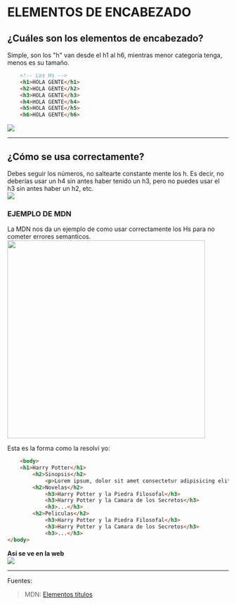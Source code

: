 # ELEMENTOS DE ENCABEZADO
## ¿Cuáles son los elementos de encabezado?
Simple, son los "h" van desde el h1 al h6, mientras menor categoría tenga, menos es su tamaño.

```html
    <!-- Los Hs -->
    <h1>HOLA GENTE</h1>
    <h2>HOLA GENTE</h2>
    <h3>HOLA GENTE</h3>
    <h4>HOLA GENTE</h4>
    <h5>HOLA GENTE</h5>
    <h6>HOLA GENTE</h6>
```
<img src="https://cdn.discordapp.com/attachments/1211474050681933824/1211474065945137213/image.png?ex=65ee5425&is=65dbdf25&hm=57c0a180b0eecacd79b3e42f0a8c7a1d11b3eb5d352765ffe1b79f2d951ad651&">

---
## ¿Cómo se usa correctamente?

Debes seguir los números, no saltearte constante mente los h.
Es decir, no deberías usar un h4 sin antes haber tenido un h3, pero no puedes usar el h3 sin antes haber un h2, etc. <br>
<img src="https://cdn.discordapp.com/attachments/1211474050681933824/1211474859826356284/image.png?ex=65ee54e2&is=65dbdfe2&hm=78930b670cb365fa430020a88ea7962469236151a2498f279568095311c638dc&">

### EJEMPLO DE MDN
La MDN nos da un ejemplo de como usar correctamente los Hs para no cometer errores semanticos.
<img src="https://cdn.discordapp.com/attachments/1211474050681933824/1211475466343555103/image.png?ex=65ee5573&is=65dbe073&hm=ce35bb14359277ba047d4918c668973952d2321b47bde84dab9480c4190e194f&" width="450" height="auto">

Esta es la forma como la resolví yo:
```html
    <body>
    <h1>Harry Potter</h1>
        <h2>Sinopsis</h2>
            <p>Lorem ipsum, dolor sit amet consectetur adipisicing elit. Quo deserunt beatae dignissimos vero architecto reprehenderit quos ipsam cum! Repellat fugit recusandae esse nisi modi maiores saepe minus et similique nulla?</p>
        <h2>Novelas</h2>
            <h3>Harry Potter y la Piedra Filosofal</h3>
            <h3>Harry Potter y la Camara de los Secretos</h3>
            <h3>...</h3>
        <h2>Peliculas</h2>
            <h3>Harry Potter y la Piedra Filosofal</h3>
            <h3>Harry Potter y la Camara de los Secretos</h3>
            <h3>...</h3>
</body>
```
**Así se ve en la web** <br>
<img src="https://cdn.discordapp.com/attachments/1211474050681933824/1211474550706016266/image.png?ex=65ee5498&is=65dbdf98&hm=6c4c2d423eaffd963da1482f3cbc6624d5152a58d67513b3097eb87b7a4e7e9a&" >

---

Fuentes:
>MDN: [Elementos títulos](https://developer.mozilla.org/es/docs/Web/HTML/Element/Heading_Elements)
